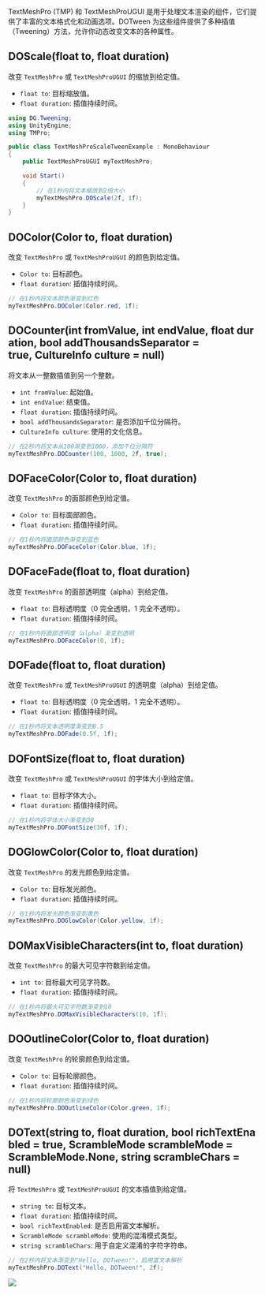 TextMeshPro (TMP) 和 TextMeshProUGUI 是用于处理文本渲染的组件，它们提供了丰富的文本格式化和动画选项。DOTween 为这些组件提供了多种插值（Tweening）方法，允许你动态改变文本的各种属性。
## DOScale(float to, float duration)
改变 `TextMeshPro` 或 `TextMeshProUGUI` 的缩放到给定值。
- `float to`: 目标缩放值。
- `float duration`: 插值持续时间。
```csharp
using DG.Tweening;
using UnityEngine;
using TMPro;

public class TextMeshProScaleTweenExample : MonoBehaviour
{
    public TextMeshProUGUI myTextMeshPro;

    void Start()
    {
        // 在1秒内将文本缩放到2倍大小
        myTextMeshPro.DOScale(2f, 1f);
    }
}
```

## DOColor(Color to, float duration)
改变 `TextMeshPro` 或 `TextMeshProUGUI` 的颜色到给定值。
- `Color to`: 目标颜色。
- `float duration`: 插值持续时间。
```csharp
// 在1秒内将文本颜色渐变到红色
myTextMeshPro.DOColor(Color.red, 1f);
```
## DOCounter(int fromValue, int endValue, float duration, bool addThousandsSeparator = true, CultureInfo culture = null)
将文本从一整数插值到另一个整数。
- `int fromValue`: 起始值。
- `int endValue`: 结束值。
- `float duration`: 插值持续时间。
- `bool addThousandsSeparator`: 是否添加千位分隔符。
- `CultureInfo culture`: 使用的文化信息。
```csharp
// 在2秒内将文本从100渐变到1000，添加千位分隔符
myTextMeshPro.DOCounter(100, 1000, 2f, true);
```

## DOFaceColor(Color to, float duration)
改变 `TextMeshPro` 的面部颜色到给定值。
- `Color to`: 目标面部颜色。
- `float duration`: 插值持续时间。
```csharp
// 在1秒内将面部颜色渐变到蓝色
myTextMeshPro.DOFaceColor(Color.blue, 1f);
```

## DOFaceFade(float to, float duration)
改变 `TextMeshPro` 的面部透明度（alpha）到给定值。
- `float to`: 目标透明度（0 完全透明，1 完全不透明）。
- `float duration`: 插值持续时间。
```csharp
// 在1秒内将面部透明度（alpha）渐变到透明
myTextMeshPro.DOFaceColor(0, 1f);
```

## DOFade(float to, float duration)
改变 `TextMeshPro` 或 `TextMeshProUGUI` 的透明度（alpha）到给定值。
- `float to`: 目标透明度（0 完全透明，1 完全不透明）。
- `float duration`: 插值持续时间。
```csharp
// 在1秒内将文本透明度渐变到0.5
myTextMeshPro.DOFade(0.5f, 1f);
```

## DOFontSize(float to, float duration)
改变 `TextMeshPro` 或 `TextMeshProUGUI` 的字体大小到给定值。
- `float to`: 目标字体大小。
- `float duration`: 插值持续时间。
```csharp
// 在1秒内将字体大小渐变到30
myTextMeshPro.DOFontSize(30f, 1f);
```

## DOGlowColor(Color to, float duration)
改变 `TextMeshPro` 的发光颜色到给定值。
- `Color to`: 目标发光颜色。
- `float duration`: 插值持续时间。
```csharp
// 在1秒内将发光颜色渐变到黄色
myTextMeshPro.DOGlowColor(Color.yellow, 1f);
```
## DOMaxVisibleCharacters(int to, float duration)
改变 `TextMeshPro` 的最大可见字符数到给定值。
- `int to`: 目标最大可见字符数。
- `float duration`: 插值持续时间。 
```csharp
// 在1秒内将最大可见字符数渐变到10
myTextMeshPro.DOMaxVisibleCharacters(10, 1f);
```
## DOOutlineColor(Color to, float duration)
改变 `TextMeshPro` 的轮廓颜色到给定值。
- `Color to`: 目标轮廓颜色。
- `float duration`: 插值持续时间。
```csharp
// 在1秒内将轮廓颜色渐变到绿色
myTextMeshPro.DOOutlineColor(Color.green, 1f);
```

## DOText(string to, float duration, bool richTextEnabled = true, ScrambleMode scrambleMode = ScrambleMode.None, string scrambleChars = null)
将 `TextMeshPro` 或 `TextMeshProUGUI` 的文本插值到给定值。
- `string to`: 目标文本。
- `float duration`: 插值持续时间。
- `bool richTextEnabled`: 是否启用富文本解析。
- `ScrambleMode scrambleMode`: 使用的混淆模式类型。
- `string scrambleChars`: 用于自定义混淆的字符字符串。
```csharp
// 在2秒内将文本渐变到"Hello, DOTween!"，启用富文本解析
myTextMeshPro.DOText("Hello, DOTween!", 2f);
```
![](https://dotween.demigiant.com/_imgs/content/dotween_dotext.gif)